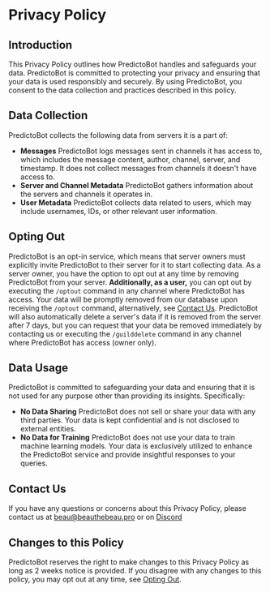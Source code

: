 # Privacy Policy

## Introduction

This Privacy Policy outlines how PredictoBot handles and safeguards your data. PredictoBot is committed to protecting
your privacy and ensuring that your data is used responsibly and securely. By using PredictoBot, you consent to the data
collection and practices described in this policy.

## Data Collection

PredictoBot collects the following data from servers it is a part of:

- **Messages** PredictoBot logs messages sent in channels it has access to, which includes the message content, author,
  channel, server, and timestamp. It does not collect messages from channels it doesn't have access to.
- **Server and Channel Metadata** PredictoBot gathers information about the servers and channels it operates in.
- **User Metadata** PredictoBot collects data related to users, which may include usernames, IDs, or other relevant user
  information.

## Opting Out

PredictoBot is an opt-in service, which means that server owners must explicitly invite PredictoBot to their server for
it to start collecting data. As a server owner, you have the option to opt out at any time by removing PredictoBot from
your server. **Additionally, as a user,** you can opt out by executing the `/optout` command in any channel where
PredictoBot has access. Your data will be promptly removed from our database upon receiving the `/optout` command, 
alternatively, see [Contact Us](#contact-us). PredictoBot will also automatically delete a server's data if it is
removed from the server after 7 days, but you can request that your data be removed immediately by contacting us or 
executing the `/guilddelete` command in any channel where PredictoBot has access (owner only).

## Data Usage

PredictoBot is committed to safeguarding your data and ensuring that it is not used for any purpose other than providing
its insights. Specifically:

- **No Data Sharing** PredictoBot does not sell or share your data with any third parties. Your data is kept
  confidential and is not disclosed to external entities.
- **No Data for Training** PredictoBot does not use your data to train machine learning models. Your data is exclusively
  utilized to enhance the PredictoBot service and provide insightful responses to your queries.

## Contact Us

If you have any questions or concerns about this Privacy Policy, please contact us at 
[beau@beauthebeau.pro](mailto:beau@beauthebeau.pro) or on [Discord](https://discord.com/users/729567972070391848)

## Changes to this Policy

PredictoBot reserves the right to make changes to this Privacy Policy as long as 2 weeks notice is provided. If you
disagree with any changes to this policy, you may opt out at any time, see [Opting Out](#opting-out).
